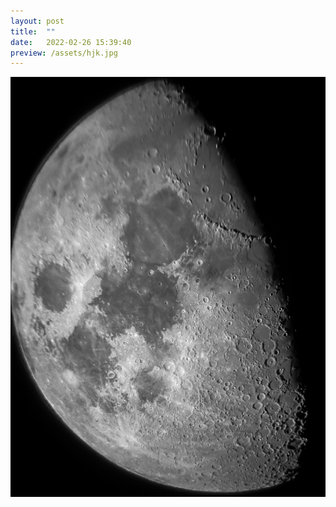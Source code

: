 ```yaml
---
layout: post
title:  ""
date:   2022-02-26 15:39:40
preview: /assets/hjk.jpg
---
```


![Picture 1](/assets/hjk.jpg)